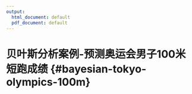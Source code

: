 ```yaml
---
output:
  html_document: default
  pdf_document: default
---
```


# 贝叶斯分析案例-预测奥运会男子100米短跑成绩 {#bayesian-tokyo-olympics-100m}



